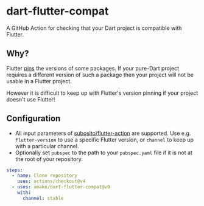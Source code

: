 # dart-flutter-compat

A GitHub Action for checking that your Dart project is compatible with Flutter.

## Why?

Flutter [pins](https://dart.dev/go/sdk-version-pinning) the versions of some
packages. If your pure-Dart project requires a different version of such a
package then your project will not be usable in a Flutter project.

However it is difficult to keep up with Flutter's version pinning if your
project doesn't use Flutter!

## Configuration

- All input parameters of
  [subosito/flutter-action](https://github.com/subosito/flutter-action) are
  supported. Use e.g. `flutter-version` to use a specific Flutter version, or
  `channel` to keep up with a particular channel.
- Optionally set `pubspec` to the path to your `pubspec.yaml` file if it is not
  at the root of your repository.

```yaml
steps:
  - name: Clone repository
    uses: actions/checkout@v4
  - uses: amake/dart-flutter-compat@v0
    with:
      channel: stable
```

